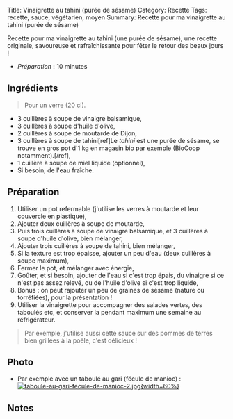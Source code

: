Title: Vinaigrette au tahini (purée de sésame)
Category: Recette
Tags: recette, sauce, végétarien, moyen
Summary: Recette pour ma vinaigrette au tahini (purée de sésame)

Recette pour ma vinaigrette au tahini (une purée de sésame), une recette originale, savoureuse et rafraîchissante pour fêter le retour des beaux jours !

- *Préparation* : 10 minutes

## Ingrédients
> Pour un verre (20 cl).

- 3 cuillères à soupe de vinaigre balsamique,
- 3 cuillères à soupe d'huile d'olive,
- 2 cuillères à soupe de moutarde de Dijon,
- 3 cuillères à soupe de tahini[ref]Le *tahini* est une purée de sésame, se trouve en gros pot d'1 kg en magasin bio par exemple (BioCoop notamment).[/ref],
- 1 cuillère à soupe de miel liquide (optionnel),
- Si besoin, de l'eau fraîche.

## Préparation
1. Utiliser un pot refermable (j'utilise les verres à moutarde et leur couvercle en plastique),
2. Ajouter deux cuillères à soupe de moutarde,
3. Puis trois cuillères à soupe de vinaigre balsamique, et 3 cuillères à soupe d'huile d'olive, bien mélanger,
4. Ajouter trois cuillères à soupe de tahini, bien mélanger,
5. Si la texture est trop épaisse, ajouter un peu d'eau (deux cuillères à soupe maximum),
6. Fermer le pot, et mélanger avec énergie,
7. Goûter, et si besoin, ajouter de l'eau si c'est trop épais, du vinaigre si ce n'est pas assez relevé, ou de l'huile d'olive si c'est trop liquide,
8. Bonus : on peut rajouter un peu de graines de sésame (nature ou torréfiées), pour la présentation !
9. Utiliser la vinaigrette pour accompagner des salades vertes, des taboulés etc, et conserver la pendant maximum une semaine au réfrigérateur.

> Par exemple, j'utilise aussi cette sauce sur des pommes de terres bien grillées à la poêle, c'est délicieux !

## Photo
- Par exemple avec un taboulé au gari (fécule de manioc) :
  [![taboule-au-gari-fecule-de-manioc-2.jpg]({filename}images/taboule-au-gari-fecule-de-manioc-2.jpg){width=60%}]({filename}images/taboule-au-gari-fecule-de-manioc-2.jpg)

## Notes
